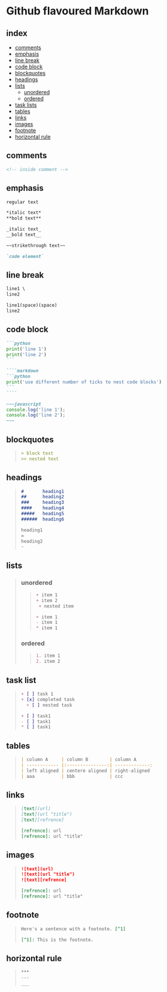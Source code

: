 <!-- 
https://www.w3schools.io/file/markdown-introduction/  
https://www.markdowntutorial.com/
https://www.markdownguide.org/cheat-sheet/
https://github.github.com/gfm/
https://github.com/adam-p/markdown-here/wiki/Markdown-Cheatsheet
 -->

# Github flavoured Markdown

## index

* [comments](#comments)
* [emphasis](#emphasis)
* [line break](#line-break)
* [code block](#code-block)
* [blockquotes](#blockquotes)
* [headings](#headings)
* [lists](#lists)
  * [unordered](#unordered)
  * [ordered](#ordered)
* [task lists](#task-list)
* [tables](#tables)
* [links](#links)
* [images](#images)
* [footnote](#footnote)
* [horizontal rule](#horizontal-rule)


## comments

```markdown
<!-- inside comment -->
```


## emphasis

```markdown
regular text

*italic text*
**bold text**

_italic text_
__bold text__

~~strikethrough text~~

`code element`
```


## line break

```markdown
line1 \ 
line2
```

```markdown
line1(space)(space)
line2
```


## code block

`````markdown
```python
print('line 1')
print('line 2') 
```

````markdown
```python
print('use different number of ticks to nest code blocks')
```
````
`````

```markdown
~~~javascript
console.log('line 1');
console.log('line 2');
~~~
```


## blockquotes

> ```markdown
>> block text
>>> nested text
> ```


## headings

> ```markdown
> #       heading1
> ##      heading2
> ###     heading3
> ####    heading4
> #####   heading5
> ######  heading6
> ```
>
> ```markdown
> heading1
> =
> heading2
> -
> ```


## lists

> ### unordered
>
>> ```markdown
>> + item 1
>> + item 2
>>  + nested item
>> ```
>>
>> ```markdown
>> + item 1
>> - item 1
>> * item 1
>> ```
>>
>
> ### ordered
>
>> ```markdown
>> 1. item 1
>> 2. item 2
>> ```
>>


## task list

> ```markdown
> + [ ] task 1
> + [x] completed task 
>   + [ ] nested task
> ```
>
> ```markdown
> + [ ] task1
> - [ ] task1
> * [ ] task1
> ```


## tables

> ```markdown
> | column A     | column B        | column A   
> | ------------ |:---------------:| -------------:
> | left aligned | centere aligned | right-aligned 
> | aaa          | bbb             | ccc         
> ```


## links

> ```markdown
> [text](url)
> [text](url "title")
> [text][refrence]
>
> [refrence]: url
> [refrence]: url "title"
> ```


## images

> ```markdown
> ![text](url)
> ![text](url "title")
> ![text][refrence]
>
> [refrence]: url
> [refrence]: url "title"
> ```


## footnote

> ```markdown
> Here's a sentence with a footnote. [^1]
>
> [^1]: This is the footnote.
> ```


## horizontal rule

> ```markdown
> ***
> ---
> ___
> ```
